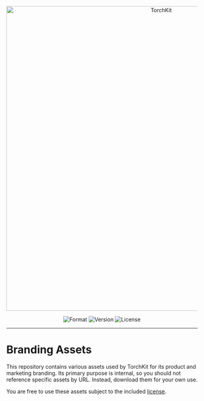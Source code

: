 <p align="center">
    <img src="https://raw.githubusercontent.com/TorchKit/Branding/main/images/png/corporate-black.png" width="800" alt="TorchKit">
    <p align="center">
        <img alt="Format" src="https://img.shields.io/badge/format-ZIP-orange">
        <img alt="Version" src="https://img.shields.io/badge/version-v1.0-blue">
        <img alt="License" src="https://img.shields.io/badge/license-YES-green">
    </p>
</p>

------

# Branding Assets

This repository contains various assets used by TorchKit for its product and marketing branding. Its primary purpose is internal, so you should not reference specific assets by URL. Instead, download them for your own use.

You are free to use these assets subject to the included [license](/LICENSE.md).